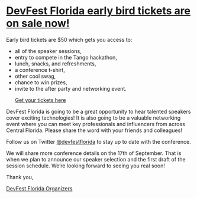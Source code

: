 # [**DevFest Florida early bird tickets are on sale now!**](https://devfestflorida.eventbrite.com)


Early bird tickets are $50 which gets you access to:
* all of the speaker sessions,
* entry to compete in the Tango hackathon,
* lunch, snacks, and refreshments,
* a conference t-shirt,
* other cool swag,
* chance to win prizes,
* invite to the after party and networking event.

<a href="http://devfestflorida.eventbrite.com/?aff=blog" style="margin-left: 24px;" target="_blank">
  <paper-button class="colorful" raised style="font-weight: 400; margin: 16px 0">Get your tickets here</paper-button>
</a>

DevFest Florida is going to be a great opportunity to hear talented speakers cover exciting technologies!
It is also going to be a valuable networking event where you can meet key professionals and influencers
from across Central Florida. Please share the word with your friends and colleagues!

Follow us on Twitter [@devfestflorida](https://twitter.com/devfestflorida) to stay up to date with the conference.

We will share more conference details on the 17th of September. That is when we plan to announce our speaker selection and the
first draft of the session schedule. We’re looking forward to seeing you real soon!

Thank you,

[DevFest Florida Organizers](mailto:organizers@devfestflorida.org)
